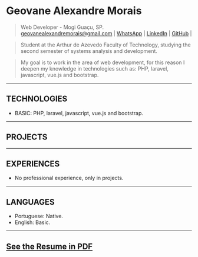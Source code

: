 # Geovane Alexandre Morais
> Web Developer - Mogi Guaçu, SP. \
> [geovanealexandremorais@gmail.com](mailto:geovanealexandremorais@gmail.com)
| [WhatsApp](https://api.whatsapp.com/send?phone=5519991784852)
| [LinkedIn](https://www.linkedin.com/in/geovane-alexandre-morais-b901561a5/)
| [GitHub](https://github.com/geovane-morais) |

> Student at the Arthur de Azevedo Faculty of Technology, studying the second semester of systems analysis and development.

> My goal is to work in the area of ​​web development, for this reason I deepen my knowledge in technologies such as: PHP, laravel, javascript, vue.js and bootstrap.
-----

## TECHNOLOGIES
- BASIC: PHP, laravel, javascript, vue.js and bootstrap.
-----

## PROJECTS
-----

## EXPERIENCES
- No professional experience, only in projects.
-----

## LANGUAGES
- Portuguese: Native.
- English: Basic.
-----

## [See the Resume in PDF](/docs/GeovaneMorais.pdf)
